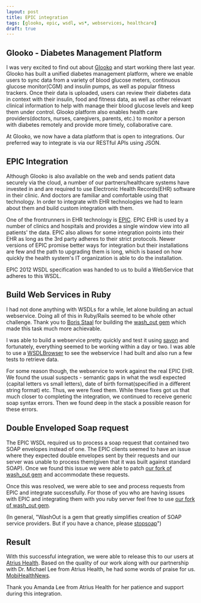 ```yaml
---
layout: post
title: EPIC integration
tags: [glooko, epic, wsdl, ws*, webservices, healthcare]
draft: true
---
```


## Glooko - Diabetes Management Platform

I was very excited to find out about [Glooko](http://www.glooko.com) and start working there last year. Glooko has built a unified diabetes management platform, where we enable users to sync data from a variety of blood glucose meters, continuous glucose monitor(CGM) and insulin pumps, as well as popular fitness trackers. Once their data is uploaded, users can review their diabetes data in context with their insulin, food and fitness data, as well as other relevant clinical information to help with manage their blood glucose levels and keep them under control. Glooko platform also enables health care providers(doctors, nurses, caregivers, parents, etc.) to monitor a person with diabetes remotely and provide more timely, collaborative care.

At Glooko, we now have a data platform that is open to integrations. Our preferred way to integrate is via our RESTful APIs using JSON.

## EPIC Integration

Although Glooko is also available on the web and sends patient data securely via the cloud, a number of our partners/healthcare systems have invested in and are required to use Electronic Health Records(EHR) software in their clinic. And doctors are familiar and comfortable using that technology. In order to integrate with EHR technologies we had to learn about them and build custom integration with them.

<!--more-->

One of the frontrunners in EHR technology is [EPIC](http://www.epic.com/). EPIC EHR is used by a number of clinics and hospitals and provides a single window view into all patients' the data. EPIC also allows for some integration points into their EHR as long as the 3rd party adheres to their strict protocols. Newer versions of EPIC promise better ways for integration but their installations are few and the path to upgrading them is long, which is based on how quickly the health system's IT organization is able to do the installation.

EPIC 2012 WSDL specification was handed to us to build a WebService that adheres to this WSDL.

## Build Web Services in Ruby
I had not done anything with WSDLs for a while, let alone building an actual webservice. Doing all of this in Ruby/Rails seemed to be whole other challenge. Thank you to [Boris Staal](https://github.com/inossidabile) for building the [wash_out gem](https://github.com/inossidabile/wash_out) which made this task much more achievable.

I was able to build a webservice pretty quickly and test it using [savon](https://github.com/savonrb/savon) and fortunately, everything seemed to be working within a day or two.
I was able to use a [WSDLBrowser](http://wsdlbrowser.com) to see the webservice I had built and also run a few tests to retrieve data.

For some reason though, the webservice to work against the real EPIC EHR. We found the usual suspects - semantic gaps in what the wsdl expected (capital letters vs small letters), date of birth format(specified in a different string format) etc. Thus, we were fixed them.
While these fixes got us that much closer to completing the integration, we continued to receive generic soap syntax errors.
Then we found deep in the stack a possible reason for these errors.

## Double Enveloped Soap request
The EPIC WSDL required us to process a soap request that contained two SOAP envelopes instead of one. The EPIC clients seemed to have an issue where they expected double envelopes sent by their requests and our server was unable to process them(given that it was built against standard SOAP). Once we found this issue we were able to patch [our fork of wash_out gem](https://github.com/glooko/wash_out) and accommodate these requests.

Once this was resolved, we were able to see and process requests from EPIC and integrate successfully. For those of you who are having issues with EPIC and integrating them with you ruby server feel free to use [our fork of wash_out gem](https://github.com/glooko/wash_out).

(In general, "WashOut is a gem that greatly simplifies creation of SOAP service providers. But if you have a chance, please [stopsoap](http://stopsoap.com/)")

## Result

With this successful integration, we were able to release this to our users at [Atrius Health](http://www.atriushealth.org). Based on the quality of our work along with our partnership with Dr. Michael Lee from Atrius Health, he had some words of praise for us. [MobiHealthNews](http://campaign.r20.constantcontact.com/render?ca=2a3ac90a-fdd5-4be1-9fc6-c4aef3c5ca25&c=592c8410-604f-11e4-a758-d4ae52754aa9&ch=5992e700-604f-11e4-a758-d4ae52754aa9).

Thank you Amanda Lee from Atrius Health for her patience and support during this integration.
